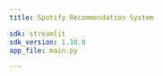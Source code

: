 ```yaml
---
title: Spotify Recommendation System

sdk: streamlit
sdk_version: 1.10.0
app_file: main.py

---
```

